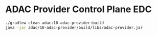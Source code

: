 # ADAC Provider Control Plane EDC

```bash
./gradlew clean adac:10-adac-provider:build
java -jar adac/10-adac-provider/build/libs/adac-provider.jar
```

